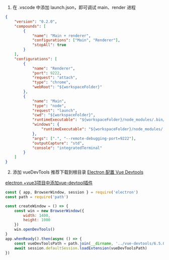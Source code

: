 1. 在 .vscode 中添加 launch.json，即可调试 main、render 进程

```json
{
	"version": "0.2.0",
	"compounds": [
		{
			"name": "Main + renderer",
			"configurations": ["Main", "Renderer"],
			"stopAll": true
		}
	],
	"configurations": [
		{
			"name": "Renderer",
			"port": 9222,
			"request": "attach",
			"type": "chrome",
			"webRoot": "${workspaceFolder}"
		},
		{
			"name": "Main",
			"type": "node",
			"request": "launch",
			"cwd": "${workspaceFolder}",
			"runtimeExecutable": "${workspaceFolder}/node_modules/.bin/electron",
			"windows": {
				"runtimeExecutable": "${workspaceFolder}/node_modules/.bin/electron.cmd"
			},
			"args": [".", "--remote-debugging-port=9222"],
			"outputCapture": "std",
			"console": "integratedTerminal"
		}
	]
}

```

2. 添加 vueDevTools 推荐下载到根目录
[Electron 配置 Vue Devtools](https://blog.csdn.net/lijianfei1989/article/details/127393474)

[electron +vue3项目中添加vue-devtool插件](https://blog.csdn.net/weixin_35958891/article/details/127345873)


<!-- 示例代码中 vue-devtools/6.5.0 -->
```javascript
const { app, BrowserWindow, session } = require('electron')
const path = require('path')

const createWindow = () => {
	const win = new BrowserWindow({
		width: 1400,
		height: 1000
	})
	win.openDevTools()
}
app.whenReady().then(async () => {
	const vueDevToolsPath = path.join(__dirname, '../vue-devtools/6.5.0')
	await session.defaultSession.loadExtension(vueDevToolsPath)
})
```